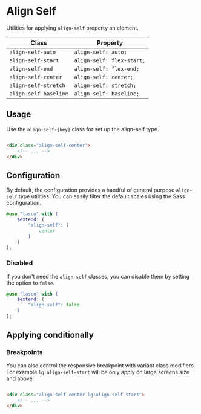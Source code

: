 # Align Self

Utilities for applying `align-self` property an element.

| Class                 | Property                  |
|-----------------------|---------------------------|
| `align-self-auto`     | `align-self: auto;`       |
| `align-self-start`    | `align-self: flex-start;` |
| `align-self-end`      | `align-self: flex-end;`   |
| `align-self-center`   | `align-self: center;`     |
| `align-self-stretch`  | `align-self: stretch;`    |
| `align-self-baseline` | `align-self: baseline;`   |

## Usage

Use the `align-self-{key}` class for set up the align-self type.

```html

<div class="align-self-center">
    <!-- ... -->
</div>
```

## Configuration

By default, the configuration provides a handful of general purpose `align-self` type utilities. You can easily filter
the default scales using the Sass configuration.

```scss
@use "lasco" with (
    $extend: (
        "align-self": (
            center
        )
    )
);
```

### Disabled

If you don't need the `align-self` classes, you can disable them by setting the option to `false`.

```scss
@use "lasco" with (
    $extend: (
        "align-self": false
    )
);
```

## Applying conditionally

### Breakpoints

You can also control the responsive breakpoint with variant class modifiers. For example `lg:align-self-start` will be
only apply on large screens size and above.

```html

<div class="align-self-center lg:align-self-start">
    <!-- ... -->
</div>
```
